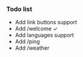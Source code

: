 ### Todo list
* Add link buttons support
* Add /welcome ✓
* Add languages support
* Add /ping
* Add /weather
